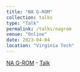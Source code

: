 ```yaml
---
title: "NA G-ROM"
collection: talks
type: "Talk"
permalink: /talks/nagrom
venue: "Online"
date: 2023-04-04
location: "Virginia Tech"
---
```


[NA G-ROM](https://na-g-roms.github.io/seminars/Federico_Pichi_2023.html)    -   [Talk]()
